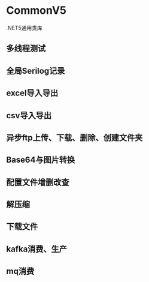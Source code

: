 # CommonV5
.NET5通用类库

## 多线程测试
## 全局Serilog记录
## excel导入导出
## csv导入导出
## 异步ftp上传、下载、删除、创建文件夹
## Base64与图片转换
## 配置文件增删改查
## 解压缩
## 下载文件
## kafka消费、生产
## mq消费